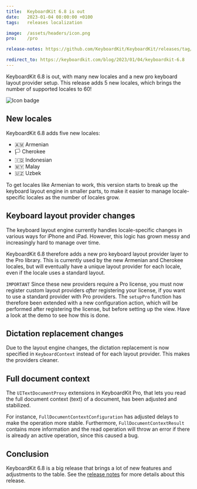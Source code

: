 ```yaml
---
title:  KeyboardKit 6.8 is out
date:   2023-01-04 08:00:00 +0100
tags:   releases localization

image:  /assets/headers/icon.png
pro:    /pro

release-notes: https://github.com/KeyboardKit/KeyboardKit/releases/tag/6.8.0

redirect_to: https://keyboardkit.com/blog/2023/01/04/keyboardkit-6.8
---
```


KeyboardKit 6.8 is out, with many new locales and a new pro keyboard layout provider setup. This release adds 5 new locales, which brings the number of supported locales to 60!

![Icon badge]({{page.image}})


## New locales

KeyboardKit 6.8 adds five new locales:

* 🇦🇲 Armenian
* 🏳️ Cherokee
* 🇮🇩 Indonesian
* 🇲🇾 Malay
* 🇺🇿 Uzbek

To get locales like Armenian to work, this version starts to break up the keyboard layout engine in smaller parts, to make it easier to manage locale-specific locales as the number of locales grow.


## Keyboard layout provider changes

The keyboard layout engine currently handles locale-specific changes in various ways for iPhone and iPad. However, this logic has grown messy and increasingly hard to manage over time. 

KeyboardKit 6.8 therefore adds a new pro keyboard layout provider layer to the Pro library. This is currently used by the new Armenian and Cherokee locales, but will eventually have a unique layout provider for each locale, even if the locale uses a standard layout.

`IMPORTANT` Since these new providers require a Pro license, you must now register custom layout providers *after* registering your license, if you want to use a standard provider with Pro providers. The `setupPro` function has therefore been extended with a new configuration action, which will be performed after registering the license, but before setting up the view. Have a look at the demo to see how this is done.


## Dictation replacement changes

Due to the layout engine changes, the dictation replacement is now specified in `KeyboardContext` instead of for each layout provider. This makes the providers cleaner.


## Full document context

The `UITextDocumentProxy` extensions in KeyboardKit Pro, that lets you read the full document context (text) of a document, has been adjusted and stabilized. 

For instance, `FullDocumentContextConfiguration` has adjusted delays to make the operation more stable. Furthermore, `FullDocumentContextResult` contains more information and the read operation will throw an error if there is already an active operation, since this caused a bug.


## Conclusion

KeyboardKit 6.8 is a big release that brings a lot of new features and adjustments to the table. See the [release notes]({{page.release-notes}}) for more details about this release.